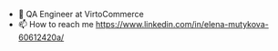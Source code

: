 - 👀 QA Engineer at VirtoCommerce
- 📫 How to reach me https://www.linkedin.com/in/elena-mutykova-60612420a/

<!---
Lenajava1/Lenajava1 is a ✨ special ✨ repository because its `README.md` (this file) appears on your GitHub profile.
You can click the Preview link to take a look at your changes.
--->
